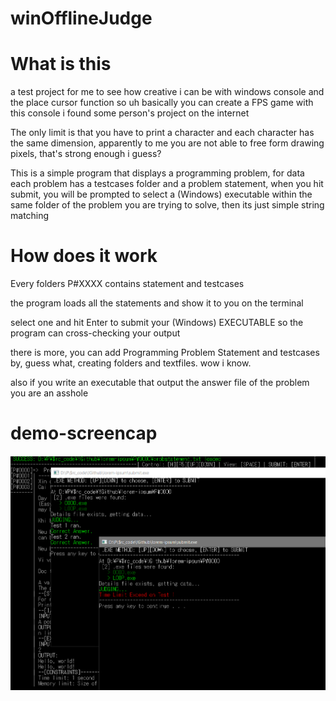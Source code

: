 # winOfflineJudge

# What is this
a test project for me to see how creative i can be with windows console and the place cursor function
so uh basically you can create a FPS game with this console i found some person's project on the internet

The only limit is that you have to print a character and each character has the same dimension, apparently to me you are not able to free form drawing pixels, that's strong enough i guess?


This is a simple program that displays a programming problem, for data each problem has a testcases folder and a problem statement, when you hit submit, you will be prompted to select a (Windows) executable within the same folder of the problem you are trying to solve, then its just simple string matching

# How does it work
Every folders P#XXXX contains statement and testcases

the program loads all the statements and show it to you on the terminal

select one and hit Enter to submit your (Windows) EXECUTABLE so the program can cross-checking your output

there is more, you can add Programming Problem Statement and testcases by, guess what, creating folders and textfiles. wow i know.

also if you write an executable that output the answer file of the problem you are an asshole

# demo-screencap
![alt text](https://github.com/nvatuan/lorem-ipsum/blob/master/raw/project-demo-cap.png?raw=true)
